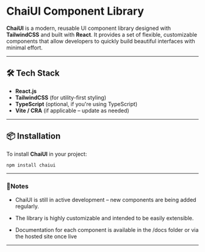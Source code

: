 # ChaiUI Component Library

**ChaiUI** is a modern, reusable UI component library designed with **TailwindCSS** and built with **React**. It provides a set of flexible, customizable components that allow developers to quickly build beautiful interfaces with minimal effort.

---

## 🛠 Tech Stack

- **React.js**
- **TailwindCSS** (for utility-first styling)
- **TypeScript** (optional, if you're using TypeScript)
- **Vite / CRA** (if applicable – update as needed)

---

## 📦 Installation

To install **ChaiUI** in your project:

```bash
npm install chaiui
```

---

### 📄Notes

- ChaiUI is still in active development – new components are being added regularly.

- The library is highly customizable and intended to be easily extensible.

- Documentation for each component is available in the /docs folder or via the hosted site once live
---
